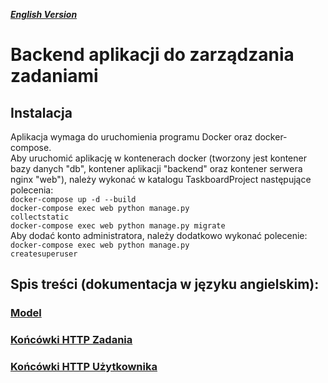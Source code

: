 ***[English Version](README_en.md)***
# Backend aplikacji do zarządzania zadaniami
## Instalacja
Aplikacja wymaga do uruchomienia programu Docker oraz docker-compose.  
Aby uruchomić aplikację w kontenerach docker (tworzony jest kontener bazy danych "db", kontener aplikacji "backend" oraz kontener serwera nginx "web"), należy wykonać w katalogu TaskboardProject następujące polecenia:  
<code>docker-compose up -d  --build</code>  
<code>docker-compose exec web python manage.py collectstatic</code>  
<code>docker-compose exec web python manage.py migrate</code>  
Aby dodać konto administratora, należy dodatkowo wykonać polecenie:  
<code>docker-compose exec web python manage.py createsuperuser</code>  


## Spis treści (dokumentacja w języku angielskim):
### [Model](documentation/Model.md)
### [Końcówki HTTP Zadania](documentation/TaskEndpoints.md)
### [Końcówki HTTP Użytkownika](documentation/UserEndpoints.md)
